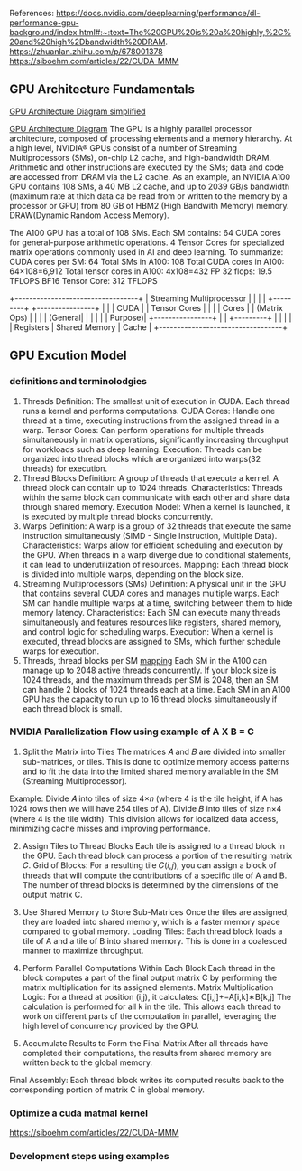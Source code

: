 
References:
https://docs.nvidia.com/deeplearning/performance/dl-performance-gpu-background/index.html#:~:text=The%20GPU%20is%20a%20highly,%2C%20and%20high%2Dbandwidth%20DRAM.
https://zhuanlan.zhihu.com/p/678001378
https://siboehm.com/articles/22/CUDA-MMM


## GPU Architecture Fundamentals
[GPU Architecture Diagram simplified](images/GPU_architecture_NV.png) 

[GPU Architecture Diagram](images/GPU_architecture.png)
The GPU is a highly parallel processor architecture, composed of processing elements and a memory hierarchy. At a high level, NVIDIA® GPUs consist of a number of Streaming Multiprocessors (SMs), on-chip L2 cache, and high-bandwidth DRAM. Arithmetic and other instructions are executed by the SMs; data and code are accessed from DRAM via the L2 cache. 
As an example, an NVIDIA A100 GPU contains 108 SMs, a 40 MB L2 cache, and up to 2039 GB/s bandwidth (maximum rate at thich data ca be read from or written to the memory by a processor or GPU) from 80 GB of HBM2 (High Bandwith Memory) memory. DRAW(Dynamic Random Access Memory).

The A100 GPU has a total of 108 SMs.
Each SM contains:
64 CUDA cores for general-purpose arithmetic operations.
4 Tensor Cores for specialized matrix operations commonly used in AI and deep learning.
To summarize:
CUDA cores per SM: 64
Total SMs in A100: 108
Total CUDA cores in A100: 64×108=6,912
Total tensor cores in A100: 4x108=432
FP 32 flops: 19.5 TFLOPS
BF16 Tensor Core: 312 TFLOPS

+----------------------------------+
|       Streaming Multiprocessor   |
|                                  |
| +---------+   +----------------+ |
| | CUDA    |   | Tensor Cores    | |
| | Cores   |   | (Matrix Ops)    | |
| | (General|   |                 | |
| | Purpose)|   +----------------+ |
| +---------+                      |
|   |                              |
| Registers | Shared Memory | Cache |
+----------------------------------+

## GPU Excution Model
### definitions and terminolodgies 
1. Threads
Definition: The smallest unit of execution in CUDA. Each thread runs a kernel and performs computations.
CUDA Cores: Handle one thread at a time, executing instructions from the assigned thread in a warp.
Tensor Cores: Can perform operations for multiple threads simultaneously in matrix operations, significantly increasing throughput for workloads such as deep learning.
Execution: Threads can be organized into thread blocks which are organized into warps(32 threads) for execution.
2. Thread Blocks
Definition: A group of threads that execute a kernel. A thread block can contain up to 1024 threads.
Characteristics: Threads within the same block can communicate with each other and share data through shared memory.
Execution Model: When a kernel is launched, it is executed by multiple thread blocks concurrently.
3. Warps
Definition: A warp is a group of 32 threads that execute the same instruction simultaneously (SIMD - Single Instruction, Multiple Data).
Characteristics: Warps allow for efficient scheduling and execution by the GPU. When threads in a warp diverge due to conditional statements, it can lead to underutilization of resources.
Mapping: Each thread block is divided into multiple warps, depending on the block size.
4. Streaming Multiprocessors (SMs)
Definition: A physical unit in the GPU that contains several CUDA cores and manages multiple warps. Each SM can handle multiple warps at a time, switching between them to hide memory latency.
Characteristics: Each SM can execute many threads simultaneously and features resources like registers, shared memory, and control logic for scheduling warps.
Execution: When a kernel is executed, thread blocks are assigned to SMs, which further schedule warps for execution.
5. Threads, thread blocks per SM [mapping](images/automatic-scalability-nv.png)
Each SM in the A100 can manage up to 2048 active threads concurrently. If your block size is 1024 threads, and the maximum threads per SM is 2048, then an SM can handle 2 blocks of 1024 threads each at a time. Each SM in an A100 GPU has the capacity to run up to 16 thread blocks simultaneously if each thread block is small.


### NVIDIA Parallelization Flow using example of A X B = C
1. Split the Matrix into Tiles
The matrices 𝐴 and 𝐵  are divided into smaller sub-matrices, or tiles. This is done to optimize memory access patterns and to fit the data into the limited shared memory available in the SM (Streaming Multiprocessor).

Example:
Divide 𝐴 into tiles of size 4×𝑛 (where 4 is the tile height, if A has 1024 rows then we will have 254 tiles of A).
Divide 𝐵 into tiles of size n×4 (where 4 is the tile width).
This division allows for localized data access, minimizing cache misses and improving performance.

2. Assign Tiles to Thread Blocks
Each tile is assigned to a thread block in the GPU. Each thread block can process a portion of the resulting matrix 𝐶.
Grid of Blocks: For a resulting tile 𝐶(𝑖,𝑗), you can assign a block of threads that will compute the contributions of a specific tile of 
A and B.
The number of thread blocks is determined by the dimensions of the output matrix C.

3. Use Shared Memory to Store Sub-Matrices
Once the tiles are assigned, they are loaded into shared memory, which is a faster memory space compared to global memory.
Loading Tiles: Each thread block loads a tile of A and a tile of B into shared memory.
This is done in a coalesced manner to maximize throughput.

4. Perform Parallel Computations Within Each Block
Each thread in the block computes a part of the final output matrix C by performing the matrix multiplication for its assigned elements.
Matrix Multiplication Logic:
For a thread at position (i,j), it calculates: C[i,j]+=A[i,k]∗B[k,j]
The calculation is performed for all k in the tile.
This allows each thread to work on different parts of the computation in parallel, leveraging the high level of concurrency provided by the GPU.

5. Accumulate Results to Form the Final Matrix
After all threads have completed their computations, the results from shared memory are written back to the global memory.

Final Assembly:
Each thread block writes its computed results back to the corresponding portion of matrix C in global memory.

### Optimize a cuda matmal kernel
https://siboehm.com/articles/22/CUDA-MMM



### Development steps using examples

